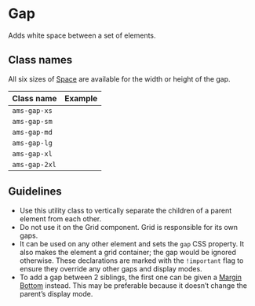 <!-- @license CC0-1.0 -->

# Gap

Adds white space between a set of elements.

## Class names

All six sizes of [Space](/docs/brand-design-tokens-space--docs) are available for the width or height of the gap.

| Class name    | Example                                                                                      |
| :------------ | :------------------------------------------------------------------------------------------- |
| `ams-gap-xs`  | <div className="ams-docs-token-example--space" style="inline-size: var(--ams-space-xs);" />  |
| `ams-gap-sm`  | <div className="ams-docs-token-example--space" style="inline-size: var(--ams-space-sm);" />  |
| `ams-gap-md`  | <div className="ams-docs-token-example--space" style="inline-size: var(--ams-space-md);" />  |
| `ams-gap-lg`  | <div className="ams-docs-token-example--space" style="inline-size: var(--ams-space-lg);" />  |
| `ams-gap-xl`  | <div className="ams-docs-token-example--space" style="inline-size: var(--ams-space-xl);" />  |
| `ams-gap-2xl` | <div className="ams-docs-token-example--space" style="inline-size: var(--ams-space-2xl);" /> |

## Guidelines

- Use this utility class to vertically separate the children of a parent element from each other.
- Do not use it on the Grid component.
  Grid is responsible for its own gaps.
- It can be used on any other element and sets the `gap` CSS property.
  It also makes the element a grid container; the gap would be ignored otherwise.
  These declarations are marked with the `!important` flag to ensure they override any other gaps and display modes.
- To add a gap between 2 siblings, the first one can be given a [Margin Bottom](/docs/utilities-css-margin--docs) instead.
  This may be preferable because it doesn’t change the parent’s display mode.
